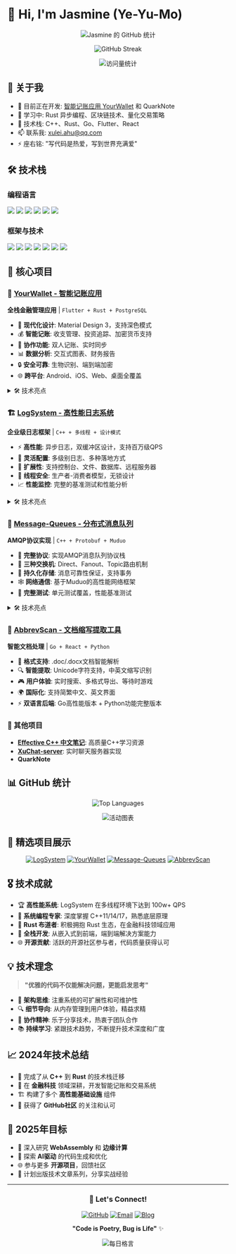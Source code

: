 # 👋 Hi, I'm Jasmine (Ye-Yu-Mo)

<div align="center">

![Jasmine 的 GitHub 统计](https://github-readme-stats.vercel.app/api?username=Ye-Yu-Mo&show_icons=true&theme=radical)

![GitHub Streak](https://github-readme-streak-stats.herokuapp.com/?user=Ye-Yu-Mo&theme=radical)

![访问量统计](https://visitor-badge.laobi.icu/badge?page_id=Ye-Yu-Mo)

</div>

## 🚀 关于我

- 🔭 目前正在开发: [智能记账应用 YourWallet](https://github.com/Ye-Yu-Mo/your_wallet) 和 QuarkNote
- 🌱 学习中: Rust 异步编程、区块链技术、量化交易策略
- 💼 技术栈: C++、Rust、Go、Flutter、React
- 📫 联系我: xulei.ahu@qq.com
- ⚡ 座右铭: "写代码是热爱，写到世界充满爱"

## 🛠️ 技术栈

### 编程语言
<p>
<img src="https://img.shields.io/badge/C++-00599C?style=for-the-badge&logo=c%2B%2B&logoColor=white" />
<img src="https://img.shields.io/badge/Rust-000000?style=for-the-badge&logo=rust&logoColor=white" />
<img src="https://img.shields.io/badge/Go-00ADD8?style=for-the-badge&logo=go&logoColor=white" />
<img src="https://img.shields.io/badge/Dart-0175C2?style=for-the-badge&logo=dart&logoColor=white" />
<img src="https://img.shields.io/badge/Python-3776AB?style=for-the-badge&logo=python&logoColor=white" />
<img src="https://img.shields.io/badge/JavaScript-F7DF1E?style=for-the-badge&logo=javascript&logoColor=black" />
</p>

### 框架与技术
<p>
<img src="https://img.shields.io/badge/Flutter-02569B?style=for-the-badge&logo=flutter&logoColor=white" />
<img src="https://img.shields.io/badge/React-20232A?style=for-the-badge&logo=react&logoColor=61DAFB" />
<img src="https://img.shields.io/badge/Axum-FF6B35?style=for-the-badge" />
<img src="https://img.shields.io/badge/FastAPI-009688?style=for-the-badge&logo=FastAPI&logoColor=white" />
<img src="https://img.shields.io/badge/PostgreSQL-316192?style=for-the-badge&logo=postgresql&logoColor=white" />
<img src="https://img.shields.io/badge/SQLite-07405E?style=for-the-badge&logo=sqlite&logoColor=white" />
<img src="https://img.shields.io/badge/Redis-DC382D?style=for-the-badge&logo=redis&logoColor=white" />
</p>

## 🎯 核心项目

### 🏦 [YourWallet - 智能记账应用](https://github.com/Ye-Yu-Mo/your_wallet)
**全栈金融管理应用** | `Flutter + Rust + PostgreSQL`

- 🎨 **现代化设计**: Material Design 3，支持深色模式
- 💰 **智能记账**: 收支管理、投资追踪、加密货币支持
- 👥 **协作功能**: 双人记账、实时同步
- 📊 **数据分析**: 交互式图表、财务报告
- 🔒 **安全可靠**: 生物识别、端到端加密
- 🌐 **跨平台**: Android、iOS、Web、桌面全覆盖

<details>
<summary>🛠️ 技术亮点</summary>

- **后端架构**: Axum异步Web框架 + SeaORM数据库抽象
- **前端技术**: Flutter Provider状态管理 + FL Chart可视化
- **数据同步**: Redis缓存 + 实时消息推送
- **API设计**: RESTful接口 + OpenAPI文档自动生成
- **部署方案**: Docker容器化 + CI/CD自动部署

</details>

### 🏗️ [LogSystem - 高性能日志系统](https://github.com/Ye-Yu-Mo/LogSystem)
**企业级日志框架** | `C++ + 多线程 + 设计模式`

- ⚡ **高性能**: 异步日志，双缓冲区设计，支持百万级QPS
- 🎯 **灵活配置**: 多级别日志、多种落地方式
- 🔧 **扩展性**: 支持控制台、文件、数据库、远程服务器
- 🧵 **线程安全**: 生产者-消费者模型，无锁设计
- 📈 **性能监控**: 完整的基准测试和性能分析

<details>
<summary>🛠️ 技术亮点</summary>

- **设计模式**: 单例、工厂、建造者、代理模式
- **并发编程**: C++11多线程、智能指针、右值引用
- **内存优化**: 双缓冲区技术，避免频繁内存申请释放
- **网络通信**: TCP服务器，支持远程日志收集
- **数据持久化**: SQLite数据库，支持日志检索分析

</details>

### 📨 [Message-Queues - 分布式消息队列](https://github.com/Ye-Yu-Mo/Message-Queues)
**AMQP协议实现** | `C++ + Protobuf + Muduo`

- 🔄 **完整协议**: 实现AMQP消息队列协议栈
- 🎯 **三种交换机**: Direct、Fanout、Topic路由机制
- 💾 **持久化存储**: 消息可靠性保证，支持事务
- 🕸️ **网络通信**: 基于Muduo的高性能网络框架
- 🧪 **完整测试**: 单元测试覆盖，性能基准测试

<details>
<summary>🛠️ 技术亮点</summary>

- **网络架构**: 基于Muduo网络库的高并发服务器
- **协议设计**: Protobuf二进制序列化，自定义应用层协议
- **存储引擎**: SQLite3数据持久化，垃圾回收机制
- **路由算法**: 高效的主题匹配算法，支持通配符
- **监控运维**: 完整的日志系统，支持在线监控

</details>

### 📄 [AbbrevScan - 文档缩写提取工具](https://github.com/Ye-Yu-Mo/AbbrevScan)
**智能文档处理** | `Go + React + Python`

- 📖 **格式支持**: .doc/.docx文档智能解析
- 🔍 **智能提取**: Unicode字符支持，中英文缩写识别
- 🎮 **用户体验**: 实时搜索、多格式导出、等待时游戏
- 🌍 **国际化**: 支持简繁中文、英文界面
- ⚡ **双语言后端**: Go高性能版本 + Python功能完整版本

### 🔧 其他项目

- **[Effective C++ 中文笔记](https://github.com/Ye-Yu-Mo/Effective-CPP-DOCS-CHINESE)**: 高质量C++学习资源
- **[XuChat-server](https://github.com/Ye-Yu-Mo/XuChat-server)**: 实时聊天服务器实现
- **QuarkNote**

## 📊 GitHub 统计

<div align="center">

![Top Languages](https://github-readme-stats.vercel.app/api/top-langs/?username=Ye-Yu-Mo&layout=compact&exclude_repo=Ye-Yu-Mo.github.io,Effective-CPP-DOCS-CHINESE,LearnRep&theme=radical)



![活动图表](https://github-readme-activity-graph.vercel.app/graph?username=Ye-Yu-Mo&theme=redical)

</div>

## 🌟 精选项目展示

<div align="center">

[![LogSystem](https://github-readme-stats.vercel.app/api/pin/?username=Ye-Yu-Mo&repo=LogSystem&theme=radical)](https://github.com/Ye-Yu-Mo/LogSystem)
[![YourWallet](https://github-readme-stats.vercel.app/api/pin/?username=Ye-Yu-Mo&repo=your_wallet&theme=radical)](https://github.com/Ye-Yu-Mo/your_wallet)
[![Message-Queues](https://github-readme-stats.vercel.app/api/pin/?username=Ye-Yu-Mo&repo=Message-Queues&theme=radical)](https://github.com/Ye-Yu-Mo/Message-Queues)
[![AbbrevScan](https://github-readme-stats.vercel.app/api/pin/?username=Ye-Yu-Mo&repo=AbbrevScan&theme=radical)](https://github.com/Ye-Yu-Mo/AbbrevScan)

</div>

## 🎖️ 技术成就

- 🏆 **高性能系统**: LogSystem 在多线程环境下达到 100w+ QPS
- 🔧 **系统编程专家**: 深度掌握 C++11/14/17，熟悉底层原理
- 🦀 **Rust 布道者**: 积极拥抱 Rust 生态，在金融科技领域应用
- 📱 **全栈开发**: 从嵌入式到前端，端到端解决方案能力
- 🌐 **开源贡献**: 活跃的开源社区参与者，代码质量获得认可

## 💡 技术理念

> **"优雅的代码不仅能解决问题，更能启发思考"**

- 📐 **架构思维**: 注重系统的可扩展性和可维护性
- 🔍 **细节导向**: 从内存管理到用户体验，精益求精
- 🤝 **协作精神**: 乐于分享技术，热衷于团队合作
- 📚 **持续学习**: 紧跟技术趋势，不断提升技术深度和广度

## 📈 2024年技术总结

- 🚀 完成了从 **C++** 到 **Rust** 的技术栈迁移
- 💼 在 **金融科技** 领域深耕，开发智能记账和交易系统
- 🏗️ 构建了多个 **高性能基础设施** 组件
- 🌟 获得了 **GitHub社区** 的关注和认可

## 🔮 2025年目标

- 🎯 深入研究 **WebAssembly** 和 **边缘计算**
- 🤖 探索 **AI驱动** 的代码生成和优化
- 🌐 参与更多 **开源项目**，回馈社区
- 📖 计划出版技术文章系列，分享实战经验

---

<div align="center">

### 🤝 Let's Connect!

[![GitHub](https://img.shields.io/badge/GitHub-100000?style=for-the-badge&logo=github&logoColor=white)](https://github.com/Ye-Yu-Mo)
[![Email](https://img.shields.io/badge/Email-D14836?style=for-the-badge&logo=gmail&logoColor=white)](mailto:xulei.ahu@qq.com)
[![Blog](https://img.shields.io/badge/Blog-FF5722?style=for-the-badge&logo=blogger&logoColor=white)](https://ye-yu-mo.github.io/)

**"Code is Poetry, Bug is Life"** ✨

![每日格言](https://quotes-github-readme.vercel.app/api?type=horizontal)

</div>
